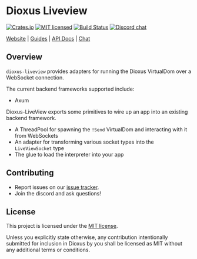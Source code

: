 # Dioxus Liveview

[![Crates.io][crates-badge]][crates-url]
[![MIT licensed][mit-badge]][mit-url]
[![Build Status][actions-badge]][actions-url]
[![Discord chat][discord-badge]][discord-url]

[crates-badge]: https://img.shields.io/crates/v/dioxus-liveview.svg
[crates-url]: https://crates.io/crates/dioxus-liveview
[mit-badge]: https://img.shields.io/badge/license-MIT-blue.svg
[mit-url]: https://github.com/dioxuslabs/dioxus/blob/master/LICENSE
[actions-badge]: https://github.com/dioxuslabs/dioxus/actions/workflows/main.yml/badge.svg
[actions-url]: https://github.com/dioxuslabs/dioxus/actions?query=workflow%3ACI+branch%3Amaster
[discord-badge]: https://img.shields.io/discord/899851952891002890.svg?logo=discord&style=flat-square
[discord-url]: https://discord.gg/XgGxMSkvUM

[Website](https://dioxuslabs.com) |
[Guides](https://dioxuslabs.com/learn/0.4/) |
[API Docs](https://docs.rs/dioxus-liveview/latest/dioxus_liveview) |
[Chat](https://discord.gg/XgGxMSkvUM)

## Overview

`dioxus-liveview` provides adapters for running the Dioxus VirtualDom over a WebSocket connection.

The current backend frameworks supported include:

- Axum

Dioxus-LiveView exports some primitives to wire up an app into an existing backend framework.

- A ThreadPool for spawning the `!Send` VirtualDom and interacting with it from WebSockets
- An adapter for transforming various socket types into the `LiveViewSocket` type
- The glue to load the interpreter into your app

## Contributing

- Report issues on our [issue tracker](https://github.com/dioxuslabs/dioxus/issues).
- Join the discord and ask questions!

## License

This project is licensed under the [MIT license].

[mit license]: https://github.com/DioxusLabs/dioxus/blob/master/LICENSE-MIT

Unless you explicitly state otherwise, any contribution intentionally submitted
for inclusion in Dioxus by you shall be licensed as MIT without any additional
terms or conditions.

